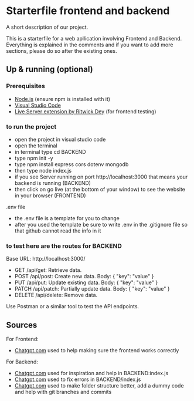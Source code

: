 # Starterfile frontend and backend

A short description of our project.

This is a starterfile for a web apllication involving Frontend and Backend.
Everything is explained in the comments and if you want to add more sections, please do so after the existing ones.

## Up & running (optional)

### Prerequisites

- [Node.js](https://nodejs.org/) (ensure npm is installed with it)
- [Visual Studio Code](https://code.visualstudio.com/)
- [Live Server extension by Ritwick Dey](https://marketplace.visualstudio.com/items?itemName=ritwickdey.LiveServer) (for frontend testing)

### to run the project

- open the project in visual studio code
- open the terminal
- in terminal type cd BACKEND
- type npm init -y
- type npm install express cors dotenv mongodb
- then type node index.js
- if you see Server running on port http://localhost:3000 that means your backend is running (BACKEND)
- then click on go live (at the bottom of your window) to see the website in your browser (FRONTEND)

.env file

- the .env file is a template for you to change
- after you used the template be sure to write .env in the .gitignore file so that github cannot read the info in it

### to test here are the routes for BACKEND

Base URL: http://localhost:3000/

- GET /api/get: Retrieve data.
- POST /api/post: Create new data.
  Body: { "key": "value" }
- PUT /api/put: Update existing data.
  Body: { "key": "value" }
- PATCH /api/patch: Partially update data.
  Body: { "key": "value" }
- DELETE /api/delete: Remove data.

Use Postman or a similar tool to test the API endpoints.

## Sources

For Frontend:

- [Chatgpt.com](https://chatgpt.com/share/670d20af-3ef8-8007-b100-ac8144208f55) used to help making sure the frontend works correctly

For Backend:

- [Chatgpt.com](https://chatgpt.com/share/66ffaef7-17c4-800e-b6ab-32f50a27c564) used for inspiration and help in BACKEND:index.js
- [Chatgpt.com](https://chatgpt.com/share/670bd2d8-76f0-800e-a2f2-a48484034412) used to fix errors in BACKEND/index.js
- [Chatgpt.com](https://chatgpt.com/share/671b89f7-084c-800e-84de-144c8840395d) used to make folder structure better, add a dummy code and help with git branches and commits
